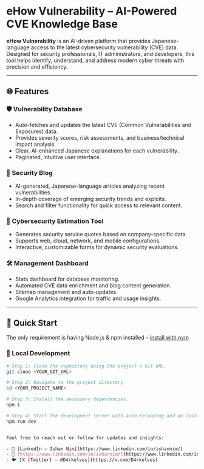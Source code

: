 # eHow Vulnerability – AI-Powered CVE Knowledge Base

**eHow Vulnerability** is an AI-driven platform that provides Japanese-language access to the latest cybersecurity vulnerability (CVE) data. Designed for security professionals, IT administrators, and developers, this tool helps identify, understand, and address modern cyber threats with precision and efficiency.

---

## 🌐 Features

### 🛡️ Vulnerability Database
- Auto-fetches and updates the latest CVE (Common Vulnerabilities and Exposures) data.
- Provides severity scores, risk assessments, and business/technical impact analysis.
- Clear, AI-enhanced Japanese explanations for each vulnerability.
- Paginated, intuitive user interface.

### 📝 Security Blog
- AI-generated, Japanese-language articles analyzing recent vulnerabilities.
- In-depth coverage of emerging security trends and exploits.
- Search and filter functionality for quick access to relevant content.

### 🧮 Cybersecurity Estimation Tool
- Generates security service quotes based on company-specific data.
- Supports web, cloud, network, and mobile configurations.
- Interactive, customizable forms for dynamic security evaluations.

### 🛠️ Management Dashboard
- Stats dashboard for database monitoring.
- Automated CVE data enrichment and blog content generation.
- Sitemap management and auto-updates.
- Google Analytics integration for traffic and usage insights.

---

## 🚀 Quick Start

The only requirement is having Node.js & npm installed – [install with nvm](https://github.com/nvm-sh/nvm#installing-and-updating)

### 🔧 Local Development

```sh
# Step 1: Clone the repository using the project's Git URL.
git clone <YOUR_GIT_URL>

# Step 2: Navigate to the project directory.
cd <YOUR_PROJECT_NAME>

# Step 3: Install the necessary dependencies.
npm i

# Step 4: Start the development server with auto-reloading and an instant preview.
npm run dev


Feel free to reach out or follow for updates and insights:

- 💼 [LinkedIn – Ishan Nim](https://www.linkedin.com/in/ishannim/)
- 🔗 [https://www.linkedin.com/in/ishannim/](https://www.linkedin.com/in/ishannim/)
- 🐦 [X (Twitter) – @D4rkelves](https://x.com/D4rkelves)
